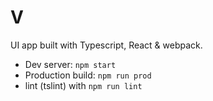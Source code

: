 # V

UI app built with Typescript, React & webpack.


* Dev server: `npm start`
* Production build: `npm run prod`
* lint (tslint) with `npm run lint`
